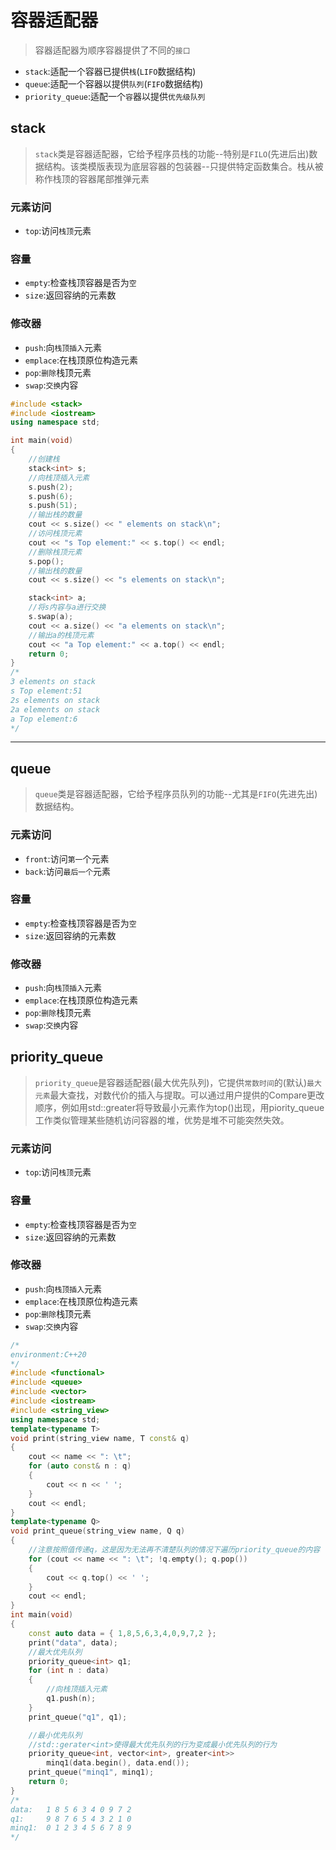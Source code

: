 # 容器适配器
> 容器适配器为顺序容器提供了不同的`接口`

* `stack`:适配一个容器已提供`栈`(`LIFO`数据结构)
* `queue`:适配一个容器以提供`队列`(`FIFO`数据结构)
* `priority_queue`:适配一个`容`器以提供`优先级队列`

## stack
> `stack`类是容器适配器，它给予程序员栈的功能--特别是`FILO`(先进后出)数据结构。该类模版表现为底层容器的包装器--只提供特定函数集合。栈从被称作栈顶的容器尾部推弹元素

### 元素访问
* `top`:访问`栈顶`元素

### 容量
* `empty`:检查栈顶容器是否为`空`
* `size`:返回容纳的元素数

### 修改器
* `push`:向`栈顶插入`元素
* `emplace`:在栈顶原位构造元素
* `pop`:`删除`栈顶元素
* `swap`:`交换`内容
```cpp
#include <stack>
#include <iostream>
using namespace std;

int main(void)
{
	//创建栈
	stack<int> s;
	//向栈顶插入元素
	s.push(2);
	s.push(6);
	s.push(51);
	//输出栈的数量
	cout << s.size() << " elements on stack\n";
	//访问栈顶元素
	cout << "s Top element:" << s.top() << endl;
	//删除栈顶元素
	s.pop();
	//输出栈的数量
	cout << s.size() << "s elements on stack\n";

	stack<int> a;
	//将s内容与a进行交换
	s.swap(a);
	cout << a.size() << "a elements on stack\n";
	//输出a的栈顶元素
	cout << "a Top element:" << a.top() << endl;
	return 0;
}
/*
3 elements on stack
s Top element:51
2s elements on stack
2a elements on stack
a Top element:6
*/
```
****
## queue
> `queue`类是容器适配器，它给予程序员队列的功能--尤其是`FIFO`(先进先出)数据结构。

### 元素访问
* `front`:访问`第一`个元素
* `back`:访问`最后一个`元素

### 容量
* `empty`:检查栈顶容器是否为`空`
* `size`:返回容纳的元素数

### 修改器
* `push`:向`栈顶插入`元素
* `emplace`:在栈顶原位构造元素
* `pop`:`删除`栈顶元素
* `swap`:`交换`内容

## priority_queue
> `priority_queue`是容器适配器\(最大优先队列)，它提供`常数时间`的(默认)`最大元素`最大查找，对数代价的插入与提取。可以通过用户提供的Compare更改顺序，例如用std::greater<T>将导致最小元素作为top()出现，用piority_queue工作类似管理某些随机访问容器的堆，优势是堆不可能突然失效。

### 元素访问
* `top`:访问`栈顶`元素

### 容量
* `empty`:检查栈顶容器是否为`空`
* `size`:返回容纳的元素数

### 修改器
* `push`:向`栈顶插入`元素
* `emplace`:在栈顶原位构造元素
* `pop`:`删除`栈顶元素
* `swap`:`交换`内容
```cpp
/*
environment:C++20
*/
#include <functional>
#include <queue>
#include <vector>
#include <iostream>
#include <string_view>
using namespace std;
template<typename T>
void print(string_view name, T const& q)
{
	cout << name << ": \t";
	for (auto const& n : q)
	{
		cout << n << ' ';
	}
	cout << endl;
}
template<typename Q>
void print_queue(string_view name, Q q)
{
	//注意按照值传递q，这是因为无法再不清楚队列的情况下遍历priority_queue的内容
	for (cout << name << ": \t"; !q.empty(); q.pop())
	{
		cout << q.top() << ' ';
	}
	cout << endl;
}
int main(void)
{
	const auto data = { 1,8,5,6,3,4,0,9,7,2 };
	print("data", data);
	//最大优先队列
	priority_queue<int> q1; 
	for (int n : data)
	{
		//向栈顶插入元素
		q1.push(n);
	}
	print_queue("q1", q1);

	//最小优先队列
	//std::gerater<int>使得最大优先队列的行为变成最小优先队列的行为
	priority_queue<int, vector<int>, greater<int>>
		minq1(data.begin(), data.end());
	print_queue("minq1", minq1);
	return 0;
}
/*
data:   1 8 5 6 3 4 0 9 7 2
q1:     9 8 7 6 5 4 3 2 1 0
minq1:  0 1 2 3 4 5 6 7 8 9
*/
```
